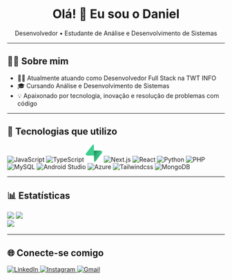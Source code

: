 <h1 align="center">Olá! 👋 Eu sou o Daniel</h1>

<p align="center">
  Desenvolvedor • Estudante de Análise e Desenvolvimento de Sistemas
</p>

---

## 🧑‍💻 Sobre mim

- 👨‍💼 Atualmente atuando como Desenvolvedor Full Stack na TWT INFO
- 🎓 Cursando Análise e Desenvolvimento de Sistemas
- 💡 Apaixonado por tecnologia, inovação e resolução de problemas com código

---

## 🚀 Tecnologias que utilizo

<div align="left">
   <img src="https://cdn.jsdelivr.net/gh/devicons/devicon/icons/javascript/javascript-original.svg" height="40" alt="JavaScript" />
  <img src="https://cdn.jsdelivr.net/gh/devicons/devicon/icons/typescript/typescript-original.svg" height="40" alt="TypeScript" />
  <img src="https://raw.githubusercontent.com/supabase/supabase/master/apps/www/public/images/supabase-logo-icon.svg" height="40" alt="Supabase logo" />
  <img src="https://cdn.jsdelivr.net/gh/devicons/devicon/icons/nextjs/nextjs-original.svg" height="40" alt="Next.js" />
  <img src="https://cdn.jsdelivr.net/gh/devicons/devicon/icons/react/react-original.svg" height="40" alt="React" />
  <img src="https://cdn.jsdelivr.net/gh/devicons/devicon/icons/python/python-original.svg" height="40" alt="Python" />
  <img src="https://skillicons.dev/icons?i=php" height="40" alt="PHP" />
  <img src="https://skillicons.dev/icons?i=mysql" height="40" alt="MySQL" />
  <img src="https://skillicons.dev/icons?i=androidstudio" height="40" alt="Android Studio" />
  <img src="https://skillicons.dev/icons?i=azure" height="40" alt="Azure" />
  <img src="https://skillicons.dev/icons?i=tailwindcss" height="40" alt="Tailwindcss" />
  <img src="https://skillicons.dev/icons?i=mongodb" height="40" alt="MongoDB" />
</div>

---

## 📊 Estatísticas

<div align="left">
  <img src="https://github-readme-stats.vercel.app/api?username=Danzinxit&show_icons=true&count_private=true&theme=omni&hide_border=false" height="150" />
  <img src="https://github-readme-stats.vercel.app/api/top-langs?username=Danzinxit&layout=compact&langs_count=5&theme=omni&hide_border=false" height="150" />
</div>

<div align="left">
  <img src="https://github-readme-activity-graph.vercel.app/graph?username=Danzinxit&theme=redical&area=true&radius=16" height="300" />
</div>

---

## 🌐 Conecte-se comigo

<div align="left">
  <a href="https://www.linkedin.com/in/daniel-vieirabh" target="_blank">
    <img src="https://raw.githubusercontent.com/maurodesouza/profile-readme-generator/master/src/assets/icons/social/linkedin/default.svg" width="52" height="40" alt="LinkedIn" />
  </a>
  <a href="https://www.instagram.com/danielvieiray" target="_blank">
    <img src="https://raw.githubusercontent.com/maurodesouza/profile-readme-generator/master/src/assets/icons/social/instagram/default.svg" width="52" height="40" alt="Instagram" />
  </a>
  <a href="mailto:danielvieiraxbh30@gmail.com" target="_blank">
    <img src="https://raw.githubusercontent.com/maurodesouza/profile-readme-generator/master/src/assets/icons/social/gmail/default.svg" width="52" height="40" alt="Gmail" />
  </a>
</div>
